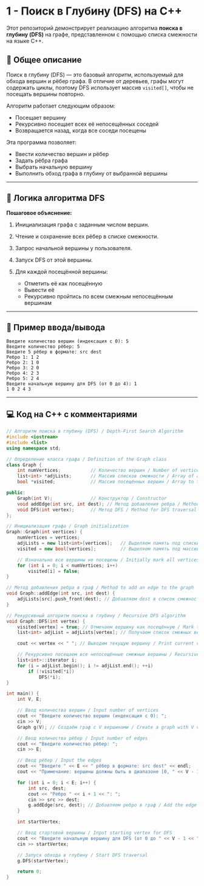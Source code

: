 # 1 - Поиск в Глубину (DFS) на C++

Этот репозиторий демонстрирует реализацию алгоритма **поиска в глубину (DFS)** на графе, представленном с помощью списка смежности на языке C++.

## 📌 Общее описание

Поиск в глубину (DFS) — это базовый алгоритм, используемый для обхода вершин и рёбер графа. В отличие от деревьев, графы могут содержать циклы, поэтому DFS использует массив `visited[]`, чтобы не посещать вершины повторно.

Алгоритм работает следующим образом:

* Посещает вершину
* Рекурсивно посещает всех её непосещённых соседей
* Возвращается назад, когда все соседи посещены

Эта программа позволяет:

* Ввести количество вершин и рёбер
* Задать рёбра графа
* Выбрать начальную вершину
* Выполнить обход графа в глубину от выбранной вершины

---

## 🧠 Логика алгоритма DFS

**Пошаговое объяснение:**

1. Инициализация графа с заданным числом вершин.
2. Чтение и сохранение всех рёбер в списке смежности.
3. Запрос начальной вершины у пользователя.
4. Запуск DFS от этой вершины.
5. Для каждой посещённой вершины:

   * Отметить её как посещённую
   * Вывести её
   * Рекурсивно пройтись по всем смежным непосещённым вершинам

---

## 📏 Пример ввода/вывода

```
Введите количество вершин (индексация с 0): 5
Введите количество рёбер: 5
Введите 5 рёбер в формате: src dest
Ребро 1: 1 2
Ребро 2: 1 0
Ребро 3: 2 0
Ребро 4: 2 3
Ребро 5: 2 4
Введите начальную вершину для DFS (от 0 до 4): 1
1 0 2 4 3
```

---

## 💻 Код на C++ с комментариями

```cpp
// Алгоритм поиска в глубину (DFS) / Depth-First Search Algorithm
#include <iostream>
#include <list>
using namespace std;

// Определение класса графа / Definition of the Graph class
class Graph {
    int numVertices;           // Количество вершин / Number of vertices
    list<int> *adjLists;       // Массив списков смежности / Array of adjacency lists
    bool *visited;             // Массив посещённых вершин / Array to track visited vertices

public:
    Graph(int V);              // Конструктор / Constructor
    void addEdge(int src, int dest); // Метод добавления ребра / Method to add an edge
    void DFS(int vertex);      // Метод DFS / Method for DFS traversal
};

// Инициализация графа / Graph initialization
Graph::Graph(int vertices) {
    numVertices = vertices;
    adjLists = new list<int>[vertices];   // Выделяем память под списки смежности / Allocate memory for adjacency lists
    visited = new bool[vertices];         // Выделяем память под массив посещённых / Allocate memory for visited array

    // Изначально все вершины не посещены / Initially mark all vertices as unvisited
    for (int i = 0; i < numVertices; i++)
        visited[i] = false;
}

// Метод добавления ребра в граф / Method to add an edge to the graph
void Graph::addEdge(int src, int dest) {
    adjLists[src].push_front(dest); // Добавляем dest в список смежности src / Add dest to adjacency list of src
}

// Рекурсивный алгоритм поиска в глубину / Recursive DFS algorithm
void Graph::DFS(int vertex) {
    visited[vertex] = true; // Отмечаем вершину как посещённую / Mark the current vertex as visited
    list<int> adjList = adjLists[vertex]; // Получаем список смежных вершин / Get the adjacency list

    cout << vertex << " "; // Выводим текущую вершину / Print current vertex

    // Рекурсивно посещаем все непосещённые смежные вершины / Recursively visit all unvisited adjacent vertices
    list<int>::iterator i;
    for (i = adjList.begin(); i != adjList.end(); ++i)
        if (!visited[*i])
            DFS(*i);
}

int main() {
    int V, E;

    // Ввод количества вершин / Input number of vertices
    cout << "Введите количество вершин (индексация с 0): ";
    cin >> V;
    Graph g(V); // Создаём граф с V вершинами / Create a graph with V vertices

    // Ввод количества рёбер / Input number of edges
    cout << "Введите количество рёбер: ";
    cin >> E;

    // Ввод рёбер / Input the edges
    cout << "Введите " << E << " рёбер в формате: src dest" << endl;
    cout << "Примечание: вершины должны быть в диапазоне [0, " << V - 1 << "]" << endl;

    for (int i = 0; i < E; i++) {
        int src, dest;
        cout << "Ребро " << i + 1 << ": ";
        cin >> src >> dest;
        g.addEdge(src, dest); // Добавляем ребро в граф / Add the edge to the graph
    }

    int startVertex;

    // Ввод стартовой вершины / Input starting vertex for DFS
    cout << "Введите начальную вершину для DFS (от 0 до " << V - 1 << "): ";
    cin >> startVertex;

    // Запуск обхода в глубину / Start DFS traversal
    g.DFS(startVertex);

    return 0;
}
```

